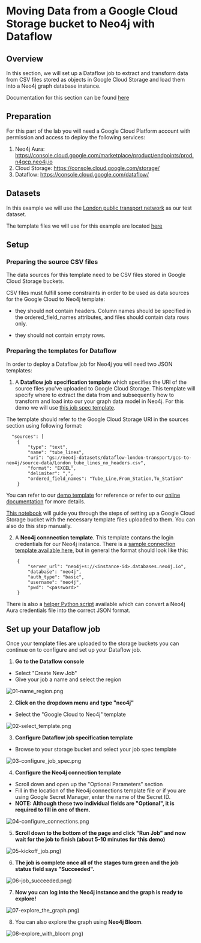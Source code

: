 # Moving Data from a Google Cloud Storage bucket to Neo4j with Dataflow 

## Overview
In this section, we will set up a Dataflow job to extract and transform data from CSV files stored as objects in Google Cloud Storage and load them into a Neo4j graph database instance.

Documentation for this section can be found [here](https://neo4j.com/docs/dataflow-google-cloud/current/)

## Preparation
For this part of the lab you will need a Google Cloud Platform account with permission and access to deploy the following services:

1. Neo4j Aura: https://console.cloud.google.com/marketplace/product/endpoints/prod.n4gcp.neo4j.io
2. Cloud Storage: https://console.cloud.google.com/storage/
3. Dataflow: https://console.cloud.google.com/dataflow/

## Datasets
In this example we will use the [London public transport network](csv_files_for_gcs_to_neo4j/london_transport/) as our test dataset.

The template files we will use for this example are located [here](./templates/)

## Setup
### Preparing the source CSV files 
The data sources for this template need to be CSV files stored in Google Cloud Storage buckets.

CSV files must fulfill some constraints in order to be used as data sources for the Google Cloud to Neo4j template:

- they should not contain headers. Column names should be specified in the ordered_field_names attributes, and files should contain data rows only.

- they should not contain empty rows.

### Preparing the templates for Dataflow 

In order to deploy a Dataflow job for Neo4j you will need two JSON templates:


1. A __Dataflow job specification template__ which specifies the URI of the source files you've uploaded to Google Cloud Storage. This template will specify where to extract the data from and subsequently how to transform and load into our your graph data model in Neo4j. For this demo we will use [this job spec template](templates/london_transport_job_spec_custom_query_from_gcs.json). 

The template should refer to the Google Cloud Storage URI in the sources section using following format:

```
  "sources": [
    {
        "type": "text",
        "name": "tube_lines",
        "uri": "gs://neo4j-datasets/dataflow-london-transport/gcs-to-neo4j/source-data/London_tube_lines_no_headers.csv",
        "format": "EXCEL",
        "delimiter": ",",
        "ordered_field_names": "Tube_Line,From_Station,To_Station"
    }
```

You can refer to our [demo template](templates/london_transport_job_spec_custom_query_from_gcs.json) for reference or refer to our [online documentation](https://neo4j.com/docs/dataflow-google-cloud/current/) for more details.

[This notebook](notebook/neo4j_dataflow_bigquery.ipynb) will guide you through the steps of setting up a Google Cloud Storage bucket with the necessary template files uploaded to them. You can also do this step manually. 

2. A __Neo4j connnection template__. This template contans the login credentials for our Neo4j instance. There is a [sample connection template available here](templates/neo4j-connection_template.json.sample), but in general the format should look like this:

```
    {
        "server_url": "neo4j+s://<instance-id>.databases.neo4j.io",
        "database": "neo4j",
        "auth_type": "basic",
        "username": "neo4j",
        "pwd": "<password>"
    }
```

There is also a [helper Python script](../helper-scripts/neo4j_connection.pyhelper-scripts/neo4j_connection.py) available which can convert a Neo4j Aura credentials file into the correct JSON format. 

## Set up your Dataflow job

Once your template files are uploaded to the storage buckets you can continue on to configure and set up your Dataflow job. 

1. **Go to the Dataflow console**
- Select "Create New Job"
- Give your job a name and select the region

![01-name_region.png](./images/02-dataflow_job/01-name_region.png)

2. **Click on the dropdown menu and type "neo4j"**
- Select the "Google Cloud to Neo4j" template

![02-select_template.png](./images/02-dataflow_job/02-select_template.png)

3. **Configure Dataflow job specification template** 
- Browse to your storage bucket and select your job spec template

![03-configure_job_spec.png](./images/02-dataflow_job/03-configure_job_spec.png)

4. **Configure the Neo4j connection template** 
- Scroll down and open up the "Optional Parameters" section
- Fill in the location of the Neo4j connections template file or if you are using Google Secret Manager, enter the name of the Secret ID. 
- __NOTE: Although these two individual fields are "Optional", it is required to fill in one of them.__

![04-configure_connections.png](./images/02-dataflow_job/04-configure_connections.png)

5. **Scroll down to the bottom of the page and click "Run Job" and now wait for the job to finish (about 5-10 minutes for this demo)**

![05-kickoff_job.png)](./images/02-dataflow_job/05-kickoff_job.png)

6. **The job is complete once all of the stages turn green and the job status field says "Succeeded".**

![06-job_succeeded.png)](./images/02-dataflow_job/06-job_succeeded.png)

7. **Now you can log into the Neo4j instance and the graph is ready to explore!**

![07-explore_the_graph.png)](./images/02-dataflow_job/07-explore_the_graph.png)

8. You can also explore the graph using __Neo4j Bloom__.

![08-explore_with_bloom.png)](./images/02-dataflow_job/08-explore_with_bloom.png)